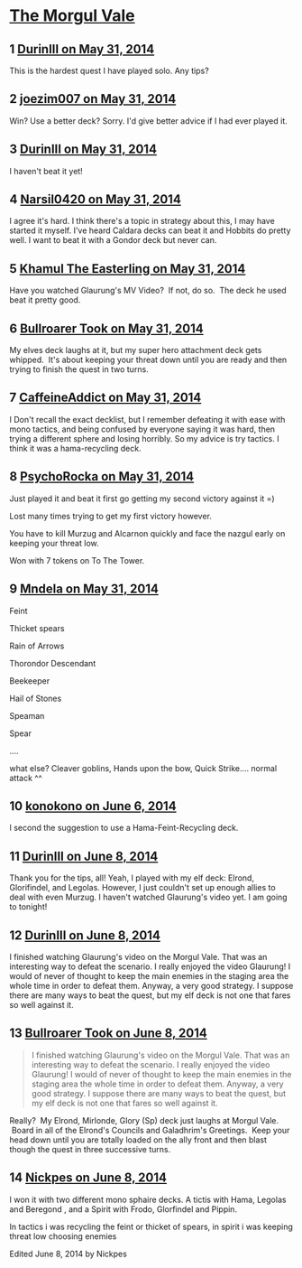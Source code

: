 # [The Morgul Vale](https://community.fantasyflightgames.com/topic/107582-the-morgul-vale/)

## 1 [DurinIII on May 31, 2014](https://community.fantasyflightgames.com/topic/107582-the-morgul-vale/?do=findComment&comment=1103610)

This is the hardest quest I have played solo. Any tips?

## 2 [joezim007 on May 31, 2014](https://community.fantasyflightgames.com/topic/107582-the-morgul-vale/?do=findComment&comment=1103653)

Win? Use a better deck? Sorry. I'd give better advice if I had ever played it.

## 3 [DurinIII on May 31, 2014](https://community.fantasyflightgames.com/topic/107582-the-morgul-vale/?do=findComment&comment=1103669)

I haven't beat it yet!

## 4 [Narsil0420 on May 31, 2014](https://community.fantasyflightgames.com/topic/107582-the-morgul-vale/?do=findComment&comment=1103752)

I agree it's hard. I think there's a topic in strategy about this, I may have started it myself. I've heard Caldara decks can beat it and Hobbits do pretty well. I want to beat it with a Gondor deck but never can.

## 5 [Khamul The Easterling on May 31, 2014](https://community.fantasyflightgames.com/topic/107582-the-morgul-vale/?do=findComment&comment=1103805)

Have you watched Glaurung's MV Video?  If not, do so.  The deck he used beat it pretty good.

## 6 [Bullroarer Took on May 31, 2014](https://community.fantasyflightgames.com/topic/107582-the-morgul-vale/?do=findComment&comment=1103846)

My elves deck laughs at it, but my super hero attachment deck gets whipped.  It's about keeping your threat down until you are ready and then trying to finish the quest in two turns.

## 7 [CaffeineAddict on May 31, 2014](https://community.fantasyflightgames.com/topic/107582-the-morgul-vale/?do=findComment&comment=1103898)

I Don't recall the exact decklist, but I remember defeating it with ease with mono tactics, and being confused by everyone saying it was hard, then trying a different sphere and losing horribly. So my advice is try tactics. I think it was a hama-recycling deck.

## 8 [PsychoRocka on May 31, 2014](https://community.fantasyflightgames.com/topic/107582-the-morgul-vale/?do=findComment&comment=1103952)

Just played it and beat it first go getting my second victory against it =)

Lost many times trying to get my first victory however.

You have to kill Murzug and Alcarnon quickly and face the nazgul early on keeping your threat low.

Won with 7 tokens on To The Tower.

## 9 [Mndela on May 31, 2014](https://community.fantasyflightgames.com/topic/107582-the-morgul-vale/?do=findComment&comment=1103987)

Feint

Thicket spears

Rain of Arrows

Thorondor Descendant

Beekeeper

Hail of Stones

Speaman

Spear

....

what else? Cleaver goblins, Hands upon the bow, Quick Strike.... normal attack ^^

## 10 [konokono on June 6, 2014](https://community.fantasyflightgames.com/topic/107582-the-morgul-vale/?do=findComment&comment=1110811)

I second the suggestion to use a Hama-Feint-Recycling deck.  

## 11 [DurinIII on June 8, 2014](https://community.fantasyflightgames.com/topic/107582-the-morgul-vale/?do=findComment&comment=1112705)

Thank you for the tips, all! Yeah, I played with my elf deck: Elrond, Glorifindel, and Legolas. However, I just couldn't set up enough allies to deal with even Murzug. I haven't watched Glaurung's video yet. I am going to tonight!

## 12 [DurinIII on June 8, 2014](https://community.fantasyflightgames.com/topic/107582-the-morgul-vale/?do=findComment&comment=1112744)

I finished watching Glaurung's video on the Morgul Vale. That was an interesting way to defeat the scenario. I really enjoyed the video Glaurung! I would of never of thought to keep the main enemies in the staging area the whole time in order to defeat them. Anyway, a very good strategy. I suppose there are many ways to beat the quest, but my elf deck is not one that fares so well against it.

## 13 [Bullroarer Took on June 8, 2014](https://community.fantasyflightgames.com/topic/107582-the-morgul-vale/?do=findComment&comment=1112883)

> I finished watching Glaurung's video on the Morgul Vale. That was an interesting way to defeat the scenario. I really enjoyed the video Glaurung! I would of never of thought to keep the main enemies in the staging area the whole time in order to defeat them. Anyway, a very good strategy. I suppose there are many ways to beat the quest, but my elf deck is not one that fares so well against it.

Really?  My Elrond, Mirlonde, Glory (Sp) deck just laughs at Morgul Vale.  Board in all of the Elrond's Councils and Galadhrim's Greetings.  Keep your head down until you are totally loaded on the ally front and then blast though the quest in three successive turns.

## 14 [Nickpes on June 8, 2014](https://community.fantasyflightgames.com/topic/107582-the-morgul-vale/?do=findComment&comment=1112910)

I won it with two different mono sphaire decks. A tictis with Hama, Legolas and Beregond , and a Spirit with Frodo, Glorfindel and Pippin.

In tactics i was recycling the feint or thicket of spears, in spirit i was keeping threat low choosing enemies

Edited June 8, 2014 by Nickpes

